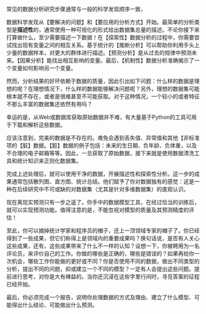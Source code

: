 常见的数据分析研究步骤通常与一般的科学发现顺序一致，

数据科学发现从【要解决的问题】和【要应用的分析方式】开始。最简单的分析类型是**描述性**的，通常使用一种可视化的形式给出数据集总量的描述。不论你接下来打算做什么，至少需要描述一下数据！在【探索性】数据分析的过程中，你需要尝试找出现有变量之间的相互关系。基于统计的【推断分析】可以帮助你利用手头上少量的数据样本，对更大的群体进行描述。【预测分析】是从过去的规律中预测未来。【因果分析】能找出相互影响的变量。最后，【机制性】数据分析准确揭示了一个变量如何影响另一个变量。

然而，分析结果的好坏依赖于数据的质量，因此引出如下问题：什么样的数据是理想的呢？在理想情况下，什么样的数据能够解决问题呢？另外，理想的数据集可能根本就不存在，或者是很难甚至不可能获取。对于这种情况，一个较小的或者特征不那么丰富的数据集还依然有用吗？

幸运的是，从Web或数据库获取原始数据并不难，有大量基于Python的工具可用于下载和解析这些数据。

应该注意到，完美的数据是不存在的。难免会遇到丢失值、异常值和其他【非标准项的【脏】数据。【脏】数据的例子包括：未来的生日期、负年龄、负体重，以及不合理的电子邮箱等等。因此，一旦获取了原始数据，接下来就是使用数据清洗工具和统计知识来正则化数据集。

完成上述处理后，就可以使用干净的数据，开展描述性和探索性分析。这一步的成果通常包括散列图、直方图、统计总结。他们赋予了你对数据独有的感觉：这是一种在后续研究中不可或缺的对数据集（尤其是针对多维数据集）的直观认识。

现在离现实预测只有一步之遥了。你手中的数据模型工具，在经过恰当的训练后，就可以实现预测功能。值得注意的是，不能忽视对模型的质量及其预测精度的评估！

至此，你可以摘掉统计学家和程序员的帽子，还上一顶领域专家的帽子了。你已经得到了一些成果，但它们称得上是领域内的重要成果吗？换句话说，是否有人关心这些成果，还有，这些成果带来了什么不一样的认知？设想一下，你被聘用为一名评论员，来评价自己的工作。你做的哪些是正确的，哪些是错误的？如果再给你一次机会，哪些工作你能做的更好或不同？你是否使用不同的数据，做出不同类型的分析，提出不同的问题，抑或建立一个不同的模型？一定有人会提出这些问题。提前进行思考，对你是大有裨益的。当你还沉浸在这些字里行间时，寻觅答案的征程已经开始。

最后，你必须完成一个报告，说明你处理数据的方式及理由、建立了什么模型、可能得出什么结论、可能做出什么预测。

